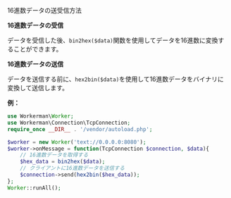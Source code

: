 16進数データの送受信方法

**16進数データの受信**

データを受信した後、```bin2hex($data)```関数を使用してデータを16進数に変換することができます。

**16進数データの送信**

データを送信する前に、```hex2bin($data)```を使用して16進数データをバイナリに変換して送信します。

**例：**

```php
use Workerman\Worker;
use Workerman\Connection\TcpConnection;
require_once __DIR__ . '/vendor/autoload.php';

$worker = new Worker('text://0.0.0.0:8080');
$worker->onMessage = function(TcpConnection $connection, $data){
    // 16進数データを取得する
    $hex_data = bin2hex($data);
    // クライアントに16進数データを送信する
    $connection->send(hex2bin($hex_data));
};
Worker::runAll();
```
